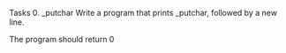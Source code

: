 Tasks
0. _putchar
Write a program that prints _putchar, followed by a new line.

The program should return 0
